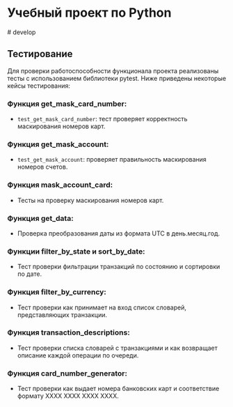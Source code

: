# Учебный проект по Python
#   d e v e l o p 
 
## Тестирование

Для проверки работоспособности функционала проекта реализованы тесты с использованием библиотеки pytest. Ниже приведены некоторые кейсы тестирования:

### Функция get_mask_card_number:
- `test_get_mask_card_number`: тест проверяет корректность маскирования номеров карт.

### Функция get_mask_account:
- `test_get_mask_account`: проверяет правильность маскирования номеров счетов.

### Функция mask_account_card:
- Тесты на проверку маскирования номеров карт.

### Функция get_data:
- Проверка преобразования даты из формата UTC в день.месяц.год.

### Функции filter_by_state и sort_by_date:
- Тест проверки фильтрации транзакций по состоянию и сортировки по дате.

### Функция filter_by_currency:
- Тест проверки как принимает на вход список словарей, представляющих транзакции.

### Функция transaction_descriptions:
- Тест проверки списка словарей с транзакциями и как возвращает описание каждой операции по очереди.

### Функция card_number_generator:
- Тест проверки как выдает номера банковских карт и соответствие формату XXXX XXXX XXXX XXXX.


